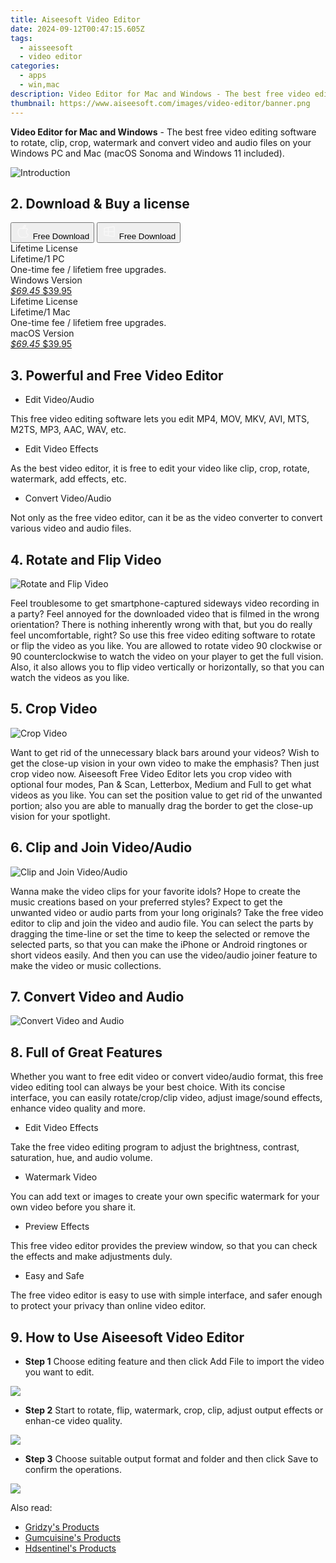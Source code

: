 ```yaml
---
title: Aiseesoft Video Editor
date: 2024-09-12T00:47:15.605Z
tags: 
  - aisseesoft
  - video editor
categories: 
  - apps
  - win,mac
description: Video Editor for Mac and Windows - The best free video editing software to rotate, clip, crop, watermark and convert video and audio files on your Windows PC and Mac (macOS Sonoma and Windows 11 included).
thumbnail: https://www.aiseesoft.com/images/video-editor/banner.png
---
```


**Video Editor for Mac and Windows** - The best free video editing software to rotate, clip, crop, watermark and convert video and audio files on your Windows PC and Mac (macOS Sonoma and Windows 11 included).

![Introduction](https://www.aiseesoft.com/images/video-editor/banner.png)

## 2. Download & Buy a license

<div class="mx-auto flex items-center justify-center space-x-4">
  <button 
  onclick="javascript:window.open('https://secure.2checkout.com/order/checkout.php?PRODS=4706765&QTY=1&COUPON=AISEOHC&DESIGN_TYPE=2&SHORT_FORM=1&AFFILIATE=108875&CART=1', '_blank');
    window.open('https://download.aiseesoft.com/mac/free-video-editor-for-mac.dmg', '_blank');void(0);"
  class="flex flex-row font-bold rounded-lg text-lg w-48 h-16 bg-[#FF8014] text-[#ffffff] items-center justify-center p-2">
    <svg width="24px" height="24px" viewBox="0 0 24 24" xmlns="http://www.w3.org/2000/svg" color="#ffffff" fill="none" stroke="currentColor" stroke-width="3" stroke-linecap="round" stroke-linejoin="round"><path d="M16 2C16.3632 4.17921 14.0879 5.83084 12.8158 6.57142C12.4406 6.78988 12.0172 6.5117 12.0819 6.08234C12.2993 4.63878 13.0941 2.00008 16 2Z" stroke="#f8f7f7" stroke-width="1.5"></path><path d="M9 6.5C9.89676 6.5 10.6905 6.69941 11.2945 6.92013C12.0563 7.19855 12.9437 7.19854 13.7055 6.92012C14.3094 6.6994 15.1032 6.5 15.9999 6.5C17.0852 6.5 18.4649 7.08889 19.4999 8.26666C16 11 17 15.5 20.269 16.6916C19.2253 19.5592 17.2413 21.5 15.4999 21.5C13.9999 21.5 14 20.8 12.5 20.8C11 20.8 11 21.5 9.5 21.5C7 21.5 4 17.5 4 12.5C4 8.5 7 6.5 9 6.5Z" stroke="#f8f7f7" stroke-width="1.5"></path></svg>    
    <span class="font-medium mx-auto">Free Download</span>  
  </button>
  <button 
  onclick="javascript:window.open('https://secure.2checkout.com/order/checkout.php?PRODS=4709327&QTY=1&COUPON=AISEOHC&DESIGN_TYPE=2&SHORT_FORM=1&AFFILIATE=108875&CART=1', '_blank');
    window.open('https://download.aiseesoft.com/free-video-editor.exe', '_blank');void(0);"
  class="flex flex-row font-bold rounded-lg text-lg w-48 h-16 bg-[#FF8014] text-[#ffffff] items-center justify-center p-2">
    <svg width="24px" height="24px" viewBox="0 0 24 24" xmlns="http://www.w3.org/2000/svg" color="#ffffff" fill="none" stroke="currentColor" stroke-width="3" stroke-linecap="round" stroke-linejoin="round"><path d="M4 16.9865V7.01353C4 6.71792 4.21531 6.46636 4.50737 6.42072L19.3074 4.10822C19.6713 4.05137 20 4.33273 20 4.70103V19.299C20 19.6673 19.6713 19.9486 19.3074 19.8918L4.50737 17.5793C4.21531 17.5336 4 17.2821 4 16.9865Z" stroke="#f8f7f7" stroke-width="1.5"></path><path d="M4 12H20" stroke="#f8f7f7" stroke-width="1.5"></path><path d="M10.5 5.5V18.5" stroke="#f8f7f7" stroke-width="1.5"></path></svg>
    <span class="font-medium mx-auto">Free Download</span>  
  </button>
</div>

<div class="mx-auto flex items-center justify-center">
  <div class="m-8 grid grid-cols-1 gap-6 xl:grid-cols-2">
    <div class="flex w-full flex-col rounded-2xl bg-[#ffffff] text-[#374151] shadow-xl xl:w-96">
      <div class="flex h-full flex-col p-8">
        <div class="pb-6 text-3xl font-bold">Lifetime License</div>
        <div class="pb-12 text-lg">
          Lifetime/1 PC
          <div class="text-xs">One-time fee / lifetiem free upgrades.</div>
          <div class="text-xs">Windows Version</div>
        </div>
        <div class="flex flex-col gap-3 text-base"></div>
        <div class="flex flex-grow"></div>
        <div class="flex pt-10">
          <a href="https://secure.2checkout.com/order/checkout.php?PRODS=4709327&QTY=1&COUPON=AISEOHC&DESIGN_TYPE=2&SHORT_FORM=1&AFFILIATE=108875&CART=1" class="w-full transform cursor-pointer rounded-lg bg-[#7e22ce] p-3 text-center text-xl font-bold !text-[#ffffff] !no-underline transition-transform hover:bg-purple-800 active:scale-95"> 
           <em class="text-base line-through !text-[#c5c5c5]">$69.45</em>
            $39.95
          </a>
        </div>
      </div>
    </div>
    <div class="flex w-full flex-col rounded-2xl bg-[#ffffff] text-[#374151] shadow-xl xl:w-96">
      <div class="flex h-full flex-col p-8">
        <div class="pb-6 text-3xl font-bold">Lifetime License</div>
        <div class="pb-12 text-lg">
          Lifetime/1 Mac
          <div class="text-xs">One-time fee / lifetiem free upgrades.</div>
          <div class="text-xs">macOS Version</div>
        </div>
        <div class="flex flex-col gap-3 text-base"></div>
        <div class="flex flex-grow"></div>
        <div class="flex pt-10">
          <a href="https://secure.2checkout.com/order/checkout.php?PRODS=4706765&QTY=1&COUPON=AISEOHC&DESIGN_TYPE=2&SHORT_FORM=1&AFFILIATE=108875&CART=1" class="w-full transform cursor-pointer rounded-lg bg-[#7e22ce] p-3 text-center text-xl font-bold !text-[#ffffff] !no-underline transition-transform hover:bg-purple-800 active:scale-95">
           <em class="text-base line-through !text-[#c5c5c5]">$69.45</em>
            $39.95
          </a>
        </div>
      </div>
    </div>   
  </div>
</div>

## 3. Powerful and Free Video Editor

- Edit Video/Audio

This free video editing software lets you edit MP4, MOV, MKV, AVI, MTS, M2TS, MP3, AAC, WAV, etc.

- Edit Video Effects

As the best video editor, it is free to edit your video like clip, crop, rotate, watermark, add effects, etc.

- Convert Video/Audio

Not only as the free video editor, can it be as the video converter to convert various video and audio files.

## 4. Rotate and Flip Video

![Rotate and Flip Video](https://www.aiseesoft.com/images/video-editor/rotate-and-flip.png)

Feel troublesome to get smartphone-captured sideways video recording in a party? Feel annoyed for the downloaded video that is filmed in the wrong orientation? There is nothing inherently wrong with that, but you do really feel uncomfortable, right? So use this free video editing software to rotate or flip the video as you like. You are allowed to rotate video 90 clockwise or 90 counterclockwise to watch the video on your player to get the full vision. Also, it also allows you to flip video vertically or horizontally, so that you can watch the videos as you like.

## 5. Crop Video

![Crop Video](https://www.aiseesoft.com/images/video-editor/crop-video.png)

Want to get rid of the unnecessary black bars around your videos? Wish to get the close-up vision in your own video to make the emphasis? Then just crop video now. Aiseesoft Free Video Editor lets you crop video with optional four modes, Pan & Scan, Letterbox, Medium and Full to get what videos as you like. You can set the position value to get rid of the unwanted portion; also you are able to manually drag the border to get the close-up vision for your spotlight.

## 6. Clip and Join Video/Audio

![Clip and Join Video/Audio](https://www.aiseesoft.com/images/video-editor/clip-and-join.png)

Wanna make the video clips for your favorite idols? Hope to create the music creations based on your preferred styles? Expect to get the unwanted video or audio parts from your long originals? Take the free video editor to clip and join the video and audio file. You can select the parts by dragging the time-line or set the time to keep the selected or remove the selected parts, so that you can make the iPhone or Android ringtones or short videos easily. And then you can use the video/audio joiner feature to make the video or music collections.

## 7. Convert Video and Audio

![Convert Video and Audio](https://www.aiseesoft.com/images/video-editor/convert-video-audio-format.png)

## 8. Full of Great Features

Whether you want to free edit video or convert video/audio format, this free video editing tool can always be your best choice. With its concise interface, you can easily rotate/crop/clip video, adjust image/sound effects, enhance video quality and more.

- Edit Video Effects

Take the free video editing program to adjust the brightness, contrast, saturation, hue, and audio volume.

- Watermark Video

You can add text or images to create your own specific watermark for your own video before you share it.

- Preview Effects

This free video editor provides the preview window, so that you can check the effects and make adjustments duly.

- Easy and Safe

The free video editor is easy to use with simple interface, and safer enough to protect your privacy than online video editor.

## 9. How to Use Aiseesoft Video Editor

- **Step 1** Choose editing feature and then click Add File to import the video you want to edit.

![](https://www.aiseesoft.com/images/video-editor-windows/main-interface.jpg)

- **Step 2** Start to rotate, flip, watermark, crop, clip, adjust output effects or enhan-ce video quality.

![](https://www.aiseesoft.com/images/video-editor-windows/effect-video.jpg)

- **Step 3** Choose suitable output format and folder and then click Save to confirm the operations.

![](https://www.aiseesoft.com/images/video-editor-windows/upscale-resolution.jpg)

<ins class="adsbygoogle"
      style="display:block"
      data-ad-client="ca-pub-7571918770474297"
      data-ad-slot="8358498916"
      data-ad-format="auto"
      data-full-width-responsive="true"></ins>

<span class="atpl-alsoreadstyle">Also read:</span>
<div><ul>
<li><a href="https://tools.techidaily.com/gridzy/products/"><u>Gridzy's Products</u></a></li>
<li><a href="https://tools.techidaily.com/gumcuisine/products/"><u>Gumcuisine's Products</u></a></li>
<li><a href="https://tools.techidaily.com/hdsentinel/products/"><u>Hdsentinel's Products</u></a></li>
</ul></div>

